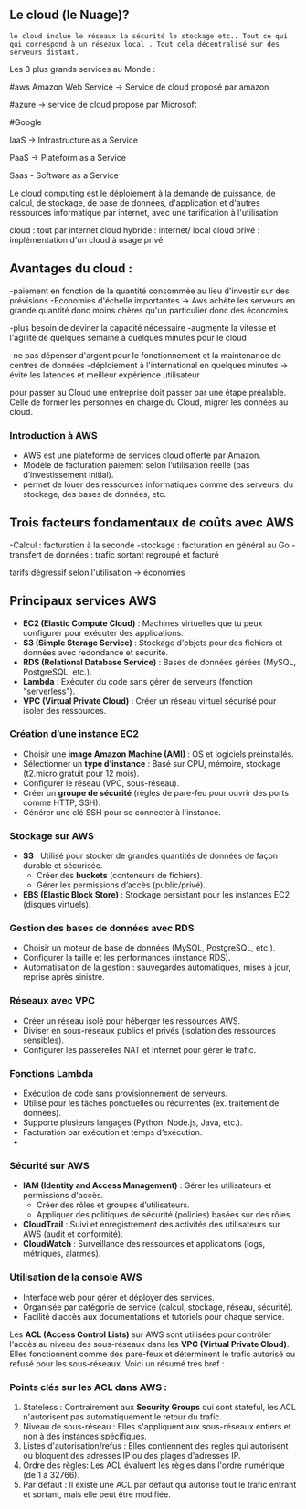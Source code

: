 ## Le cloud (le Nuage)?

    le cloud inclue le réseaux la sécurité le stockage etc.. Tout ce qui qui correspond à un réseaux local . Tout cela décentralisé sur des serveurs distant.

Les 3 plus grands services au Monde :

#aws Amazon Web Service -> Service de cloud proposé par amazon

#azure -> service de cloud proposé par Microsoft

#Google


IaaS -> Infrastructure as a Service

PaaS -> Plateform as a Service

Saas - Software as a Service

Le cloud computing est le déploiement à la demande de puissance, de calcul, de stockage, de base de données, d'application et d'autres ressources informatique par internet, avec une tarification à l'utilisation

cloud : tout par internet
cloud hybride : internet/ local
cloud privé : implémentation d'un cloud à usage privé

## Avantages du cloud :

-paiement en fonction de la quantité consommée au lieu d'investir sur des prévisions
-Economies d'échelle importantes -> Aws achète les serveurs en grande quantité donc moins chères qu'un particulier donc des économies

-plus besoin de deviner la capacité nécessaire
-augmente la vitesse et l'agilité de quelques semaine à quelques minutes pour le cloud

-ne pas dépenser d'argent pour le fonctionnement et la maintenance de centres de données
-déploiement à l'international en quelques minutes -> évite les latences et meilleur expérience utilisateur


pour passer au Cloud une entreprise doit passer par une étape préalable. Celle de former les personnes en charge du Cloud, migrer les données au cloud.

### Introduction à AWS
- AWS est une plateforme de services cloud offerte par Amazon.
- Modèle de facturation paiement selon l’utilisation réelle (pas d’investissement initial).
-  permet de louer des ressources informatiques comme des serveurs, du stockage, des bases de données, etc.


## Trois facteurs fondamentaux de coûts avec AWS 

-Calcul : facturation à la seconde
-stockage : facturation en général au Go
-transfert de données : trafic sortant regroupé et facturé


tarifs dégressif selon l'utilisation -> économies

## Principaux services AWS

- **EC2 (Elastic Compute Cloud)** : Machines virtuelles que tu peux configurer pour exécuter des applications.
- **S3 (Simple Storage Service)** : Stockage d'objets pour des fichiers et données avec redondance et sécurité.
- **RDS (Relational Database Service)** : Bases de données gérées (MySQL, PostgreSQL, etc.).
- **Lambda** : Exécuter du code sans gérer de serveurs (fonction "serverless").
- **VPC (Virtual Private Cloud)** : Créer un réseau virtuel sécurisé pour isoler des ressources.

###  Création d’une instance EC2

- Choisir une **image Amazon Machine (AMI)** : OS et logiciels préinstallés.
- Sélectionner un **type d’instance** : Basé sur CPU, mémoire, stockage (t2.micro gratuit pour 12 mois).
- Configurer le réseau (VPC, sous-réseau).
- Créer un **groupe de sécurité** (règles de pare-feu pour ouvrir des ports comme HTTP, SSH).
- Générer une clé SSH pour se connecter à l'instance.

### Stockage sur AWS

- **S3** : Utilisé pour stocker de grandes quantités de données de façon durable et sécurisée.
    - Créer des **buckets** (conteneurs de fichiers).
    - Gérer les permissions d’accès (public/privé).
- **EBS (Elastic Block Store)** : Stockage persistant pour les instances EC2 (disques virtuels).

### Gestion des bases de données avec RDS

- Choisir un moteur de base de données (MySQL, PostgreSQL, etc.).
- Configurer la taille et les performances (instance RDS).
- Automatisation de la gestion : sauvegardes automatiques, mises à jour, reprise après sinistre.

### Réseaux avec VPC

- Créer un réseau isolé pour héberger tes ressources AWS.
- Diviser en sous-réseaux publics et privés (isolation des ressources sensibles).
- Configurer les passerelles NAT et Internet pour gérer le trafic.
### Fonctions Lambda

- Exécution de code sans provisionnement de serveurs.
- Utilisé pour les tâches ponctuelles ou récurrentes (ex. traitement de données).
- Supporte plusieurs langages (Python, Node.js, Java, etc.).
- Facturation par exécution et temps d’exécution.
- 

### Sécurité sur AWS

- **IAM (Identity and Access Management)** : Gérer les utilisateurs et permissions d'accès.
    - Créer des rôles et groupes d’utilisateurs.
    - Appliquer des politiques de sécurité (policies) basées sur des rôles.
- **CloudTrail** : Suivi et enregistrement des activités des utilisateurs sur AWS (audit et conformité).
- **CloudWatch** : Surveillance des ressources et applications (logs, métriques, alarmes).

###  Utilisation de la console AWS

- Interface web pour gérer et déployer des services.
- Organisée par catégorie de service (calcul, stockage, réseau, sécurité).
- Facilité d’accès aux documentations et tutoriels pour chaque service.

Les **ACL (Access Control Lists)** sur AWS sont utilisées pour contrôler l'accès au niveau des sous-réseaux dans les **VPC (Virtual Private Cloud)**. Elles fonctionnent comme des pare-feux et déterminent le trafic autorisé ou refusé pour les sous-réseaux. Voici un résumé très bref :

### Points clés sur les ACL dans AWS :

1. Stateless : Contrairement aux **Security Groups** qui sont stateful, les ACL n'autorisent pas automatiquement le retour du trafic.
2. Niveau de sous-réseau : Elles s'appliquent aux sous-réseaux entiers et non à des instances spécifiques.
3. Listes d'autorisation/refus : Elles contiennent des règles qui autorisent ou bloquent des adresses IP ou des plages d'adresses IP.
4. Ordre des règles: Les ACL évaluent les règles dans l'ordre numérique (de 1 à 32766).
5. Par défaut : Il existe une ACL par défaut qui autorise tout le trafic entrant et sortant, mais elle peut être modifiée.